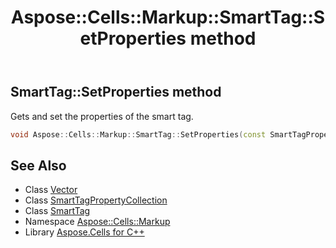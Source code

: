 ﻿---
title: Aspose::Cells::Markup::SmartTag::SetProperties method
linktitle: SetProperties
second_title: Aspose.Cells for C++ API Reference
description: 'Aspose::Cells::Markup::SmartTag::SetProperties method. Gets and set the properties of the smart tag in C++.'
type: docs
weight: 900
url: /cpp/aspose.cells.markup/smarttag/setproperties/
---
## SmartTag::SetProperties method


Gets and set the properties of the smart tag.

```cpp
void Aspose::Cells::Markup::SmartTag::SetProperties(const SmartTagPropertyCollection &value)
```

## See Also

* Class [Vector](../../../aspose.cells/vector/)
* Class [SmartTagPropertyCollection](../../smarttagpropertycollection/)
* Class [SmartTag](../)
* Namespace [Aspose::Cells::Markup](../../)
* Library [Aspose.Cells for C++](../../../)

